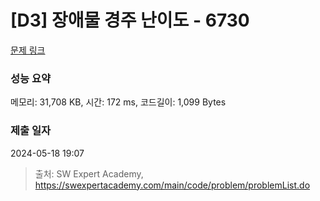 # [D3] 장애물 경주 난이도 - 6730 

[문제 링크](https://swexpertacademy.com/main/code/problem/problemDetail.do?contestProbId=AWefy5x65PoDFAUh) 

### 성능 요약

메모리: 31,708 KB, 시간: 172 ms, 코드길이: 1,099 Bytes

### 제출 일자

2024-05-18 19:07



> 출처: SW Expert Academy, https://swexpertacademy.com/main/code/problem/problemList.do